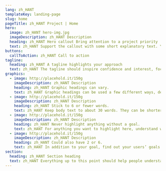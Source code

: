 ```yaml
---
lang: zh_HANT
templateKey: landing-page
slug: home
pageTitle: zh_HANT Project | Home
hero:
  image: zh_HANT hero-img.jpg
  imageDescription: zh_HANT Description
  heading: zh_HANT Hero callout Bring attention to a project priority
  text: zh_HANT Support the callout with some short explanatory text. You don’t need more than a couple of sentences.
buttons:
  callToAction: zh_HANT Call to action
tagline:
  heading: zh_HANT A tagline highlights your approach
  text: zh_HANT The tagline should inspire confidence and interest, focusing on the value that your overall approach offers to your audience. Use a heading typeface and keep your tagline to just a few words, and don’t confuse or mystify. Use the right side of the grid to explain the tagline a bit more. What are your goals? How do you do your work? Write in the present tense, and stay brief here. People who are interested can find details on internal pages.
graphics:
  - image: http://placehold.it/150g
    imageDescription: zh_HANT Description
    heading: zh_HANT Graphic headings can vary.
    text: zh_HANT Graphic headings can be used a few different ways, depending on what your landing page is for. Highlight your values, specific program areas, or results.
  - image: http://placehold.it/150g
    imageDescription: zh_HANT Description
    heading: zh_HANT Stick to 6 or fewer words.
    text: zh_HANT Keep body text to about 30 words. They can be shorter, but try to be somewhat balanced across all four. It creates a clean appearance with good spacing.
  - image: http://placehold.it/150g
    imageDescription: zh_HANT Description
    heading: zh_HANT Never highlight anything without a goal.
    text: zh_HANT For anything you want to highlight here, understand what your users know now, and what activity or impression you want from them after they see it.
  - image: http://placehold.it/150g
    imageDescription: zh_HANT Description
    heading: zh_HANT Could also have 2 or 6.
    text: zh_HANT In addition to your goal, find out your users’ goals. What do they want to know or do that supports your mission? Use these headings to show these.
section:
  heading: zh_HANT Section heading
  text: zh_HANT Everything up to this point should help people understand your agency or project who you are, your goal or mission, and how you approach it. Use this section to encourage them to act. Describe why they should get in touch here, and use an active verb on the button below. “Get in touch,” “Learn more,” and so on.
---
```

